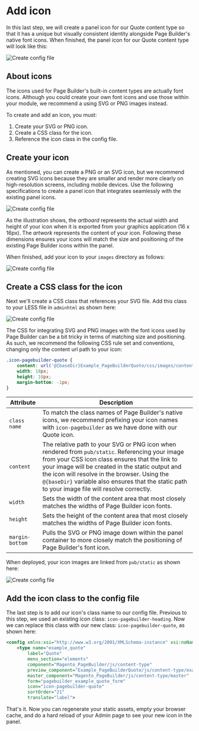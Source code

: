 # Add icon

In this last step, we will create a panel icon for our Quote content type so that it has a unique but visually consistent identity alongside Page Builder's native font icons. When finished, the panel icon for our Quote content type will look like this:

![Create config file](../../images/step6-quote-panel-icon.png)

## About icons

The icons used for Page Builder's built-in content types are actually font icons. Although you could create your own font icons and use those within your module, we recommend a using SVG or PNG images instead.

To create and add an icon, you must:

1. Create your SVG or PNG icon.
2. Create a CSS class for the icon.
3. Reference the icon class in the config file.

## Create your icon

As mentioned, you can create a PNG or an SVG icon, but we recommend creating SVG icons because they are smaller and render more clearly on high-resolution screens, including mobile devices. Use the following specifications to create a panel icon that integrates seamlessly with the existing panel icons.

![Create config file](../../images/step6-icon-properties.png)

As the illustration shows, the *artboard* represents the actual width and height of your icon when it is exported from your graphics application (16 x 16px). The *artwork* represents the content of your icon. Following these dimensions ensures your icons will match the size and positioning of the existing Page Builder icons within the panel.

When finished, add your icon to your `images` directory as follows:

![Create config file](../../images/step6-add-icon.png)

## Create a CSS class for the icon

Next we'll create a CSS class that references your SVG file. Add this class to your LESS file in `adminhtml` as shown here:

![Create config file](../../images/step6-icon-style.png)

The CSS for integrating SVG and PNG images with the font icons used by Page Builder can be a bit tricky in terms of matching size and positioning. As such, we recommend the following CSS rule set and conventions, changing only the content url path to your icon:

```css
.icon-pagebuilder-quote {
    content: url('@{baseDir}Example_PageBuilderQuote/css/images/content-type/example-quote/appearance/icon-pagebuilder-quote.svg');
    width: 18px;
    height: 18px;
    margin-bottom: -1px;
}
```

| Attribute       | Description                                                                                                                                                                                                                                                                                                                                                |
|-----------------|------------------------------------------------------------------------------------------------------------------------------------------------------------------------------------------------------------------------------------------------------------------------------------------------------------------------------------------------------------|
| `class name`    | To match the class names of Page Builder's native icons, we recommend prefixing your icon names with `icon-pagebuilder` as we have done with our Quote icon.                                                                                                                                                                                               |
| `content`       | The relative path to your SVG or PNG icon when rendered from `pub/static`. Referencing your image from your CSS icon class ensures that the link to your image will be created in the static output and the icon will resolve in the browser. Using the `@{baseDir}` variable also ensures that the static path to your image file will resolve correctly. |
| `width`         | Sets the width of the content area that most closely matches the widths of Page Builder icon fonts.                                                                                                                                                                                                                                                        |
| `height`        | Sets the height of the content area that most closely matches the widths of Page Builder icon fonts.                                                                                                                                                                                                                                                       |
| `margin-bottom` | Pulls the SVG or PNG image down within the panel container to more closely match the positioning of Page Builder's font icon.                                                                                                                                                                                                                              |

When deployed, your icon images are linked from `pub/static` as shown here:

![Create config file](../../images/step6-icon-link-static.png)

## Add the icon class to the config file

The last step is to add our icon's class name to our config file. Previous to this step, we used an existing icon class: `icon-pagebuilder-heading`. Now we can replace this class with our new class: `icon-pagebuilder-quote`, as shown here:

```xml
<config xmlns:xsi="http://www.w3.org/2001/XMLSchema-instance" xsi:noNamespaceSchemaLocation="urn:magento:module:Magento_PageBuilder:etc/content_type.xsd">
    <type name="example_quote"
        label="Quote"
        menu_section="elements"
        component="Magento_PageBuilder/js/content-type"
        preview_component="Example_PageBuilderQuote/js/content-type/example-quote/preview"
        master_component="Magento_PageBuilder/js/content-type/master"
        form="pagebuilder_example_quote_form"
        icon="icon-pagebuilder-quote"
        sortOrder="21"
        translate="label">
```

That's it. Now you can regenerate your static assets, empty your browser cache, and do a hard reload of your Admin page to see your new icon in the panel.

